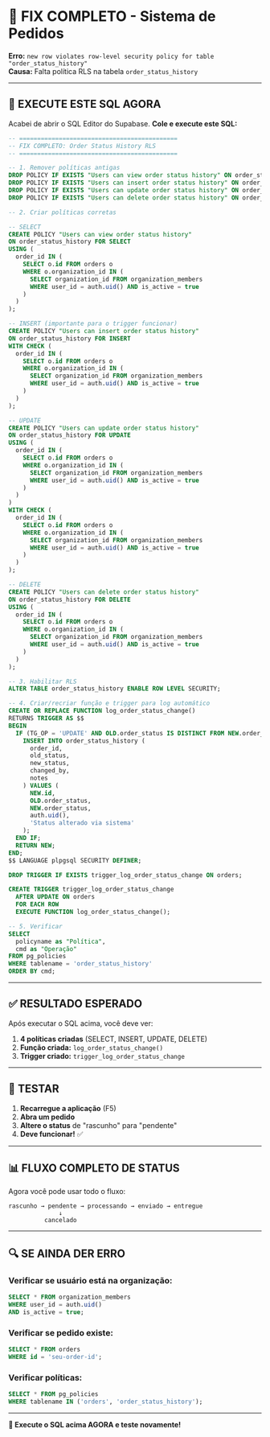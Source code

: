 # 🔧 FIX COMPLETO - Sistema de Pedidos

**Erro:** `new row violates row-level security policy for table "order_status_history"`  
**Causa:** Falta política RLS na tabela `order_status_history`

---

## 🚀 EXECUTE ESTE SQL AGORA

Acabei de abrir o SQL Editor do Supabase. **Cole e execute este SQL:**

```sql
-- ============================================
-- FIX COMPLETO: Order Status History RLS
-- ============================================

-- 1. Remover políticas antigas
DROP POLICY IF EXISTS "Users can view order status history" ON order_status_history;
DROP POLICY IF EXISTS "Users can insert order status history" ON order_status_history;
DROP POLICY IF EXISTS "Users can update order status history" ON order_status_history;
DROP POLICY IF EXISTS "Users can delete order status history" ON order_status_history;

-- 2. Criar políticas corretas

-- SELECT
CREATE POLICY "Users can view order status history"
ON order_status_history FOR SELECT
USING (
  order_id IN (
    SELECT o.id FROM orders o
    WHERE o.organization_id IN (
      SELECT organization_id FROM organization_members 
      WHERE user_id = auth.uid() AND is_active = true
    )
  )
);

-- INSERT (importante para o trigger funcionar)
CREATE POLICY "Users can insert order status history"
ON order_status_history FOR INSERT
WITH CHECK (
  order_id IN (
    SELECT o.id FROM orders o
    WHERE o.organization_id IN (
      SELECT organization_id FROM organization_members 
      WHERE user_id = auth.uid() AND is_active = true
    )
  )
);

-- UPDATE
CREATE POLICY "Users can update order status history"
ON order_status_history FOR UPDATE
USING (
  order_id IN (
    SELECT o.id FROM orders o
    WHERE o.organization_id IN (
      SELECT organization_id FROM organization_members 
      WHERE user_id = auth.uid() AND is_active = true
    )
  )
)
WITH CHECK (
  order_id IN (
    SELECT o.id FROM orders o
    WHERE o.organization_id IN (
      SELECT organization_id FROM organization_members 
      WHERE user_id = auth.uid() AND is_active = true
    )
  )
);

-- DELETE
CREATE POLICY "Users can delete order status history"
ON order_status_history FOR DELETE
USING (
  order_id IN (
    SELECT o.id FROM orders o
    WHERE o.organization_id IN (
      SELECT organization_id FROM organization_members 
      WHERE user_id = auth.uid() AND is_active = true
    )
  )
);

-- 3. Habilitar RLS
ALTER TABLE order_status_history ENABLE ROW LEVEL SECURITY;

-- 4. Criar/recriar função e trigger para log automático
CREATE OR REPLACE FUNCTION log_order_status_change()
RETURNS TRIGGER AS $$
BEGIN
  IF (TG_OP = 'UPDATE' AND OLD.order_status IS DISTINCT FROM NEW.order_status) THEN
    INSERT INTO order_status_history (
      order_id,
      old_status,
      new_status,
      changed_by,
      notes
    ) VALUES (
      NEW.id,
      OLD.order_status,
      NEW.order_status,
      auth.uid(),
      'Status alterado via sistema'
    );
  END IF;
  RETURN NEW;
END;
$$ LANGUAGE plpgsql SECURITY DEFINER;

DROP TRIGGER IF EXISTS trigger_log_order_status_change ON orders;

CREATE TRIGGER trigger_log_order_status_change
  AFTER UPDATE ON orders
  FOR EACH ROW
  EXECUTE FUNCTION log_order_status_change();

-- 5. Verificar
SELECT 
  policyname as "Política",
  cmd as "Operação"
FROM pg_policies
WHERE tablename = 'order_status_history'
ORDER BY cmd;
```

---

## ✅ RESULTADO ESPERADO

Após executar o SQL acima, você deve ver:

1. **4 políticas criadas** (SELECT, INSERT, UPDATE, DELETE)
2. **Função criada:** `log_order_status_change()`
3. **Trigger criado:** `trigger_log_order_status_change`

---

## 🧪 TESTAR

1. **Recarregue a aplicação** (F5)
2. **Abra um pedido**
3. **Altere o status** de "rascunho" para "pendente"
4. **Deve funcionar!** ✅

---

## 📊 FLUXO COMPLETO DE STATUS

Agora você pode usar todo o fluxo:

```
rascunho → pendente → processando → enviado → entregue
              ↓
          cancelado
```

---

## 🔍 SE AINDA DER ERRO

### Verificar se usuário está na organização:
```sql
SELECT * FROM organization_members 
WHERE user_id = auth.uid() 
AND is_active = true;
```

### Verificar se pedido existe:
```sql
SELECT * FROM orders 
WHERE id = 'seu-order-id';
```

### Verificar políticas:
```sql
SELECT * FROM pg_policies 
WHERE tablename IN ('orders', 'order_status_history');
```

---

**🎯 Execute o SQL acima AGORA e teste novamente!**

